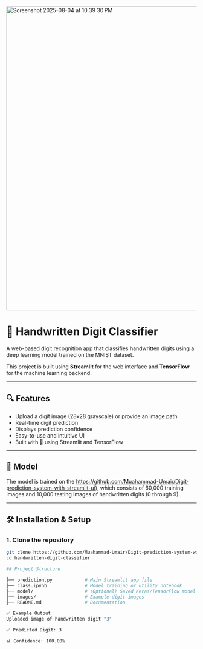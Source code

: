 
<img width="1439" height="803" alt="Screenshot 2025-08-04 at 10 39 30 PM" src="https://github.com/user-attachments/assets/1b65785f-e9cc-4c63-8e64-d980b6bd0da9" />





# 🧠 Handwritten Digit Classifier

A web-based digit recognition app that classifies handwritten digits using a deep learning model trained on the MNIST dataset.

This project is built using **Streamlit** for the web interface and **TensorFlow** for the machine learning backend.

---

## 🔍 Features

- Upload a digit image (28x28 grayscale) or provide an image path  
- Real-time digit prediction  
- Displays prediction confidence  
- Easy-to-use and intuitive UI  
- Built with 💖 using Streamlit and TensorFlow  

---

## 🧪 Model

The model is trained on the https://github.com/Muahammad-Umair/Digit-prediction-system-with-streamlit-ui), which consists of 60,000 training images and 10,000 testing images of handwritten digits (0 through 9).

---

## 🛠️ Installation & Setup

### 1. Clone the repository

```bash
git clone https://github.com/Muahammad-Umair/Digit-prediction-system-with-streamlit-ui
cd handwritten-digit-classifier

## Project Structure

├── prediction.py            # Main Streamlit app file
├── class.ipynb              # Model training or utility notebook
├── model/                   # (Optional) Saved Keras/TensorFlow model
├── images/                  # Example digit images
├── README.md                # Documentation

✅ Example Output
Uploaded image of handwritten digit "3"

✅ Predicted Digit: 3

📊 Confidence: 100.00%

